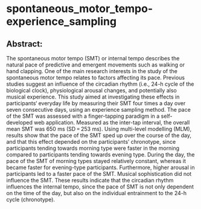 # spontaneous_motor_tempo-experience_sampling

## Abstract:
The spontaneous motor tempo (SMT) or internal tempo describes the natural pace of predictive and emergent movements such as walking or hand clapping. One of the main research interests in the study of the spontaneous motor tempo relates to factors affecting its pace. Previous studies suggest an influence of the circadian rhythm (i.e., 24-h cycle of the biological clock), physiological arousal changes, and potentially also musical experience. This study aimed at investigating these effects in participants‘ everyday life by measuring their SMT four times a day over seven consecutive days, using an experience sampling method. The pace of the SMT was assessed with a finger-tapping paradigm in a self-developed web application. Measured as the inter-tap interval, the overall mean SMT was 650 ms (SD = 253 ms). Using multi-level modelling (MLM), results show that the pace of the SMT sped up over the course of the day, and that this effect depended on the participants’ chronotype, since participants tending towards morning type were faster in the morning compared to participants tending towards evening type. During the day, the pace of the SMT of morning types stayed relatively constant, whereas it became faster for evening-type participants. Furthermore, higher arousal in participants led to a faster pace of the SMT. Musical sophistication did not influence the SMT. These results indicate that the circadian rhythm influences the internal tempo, since the pace of SMT is not only dependent on the time of the day, but also on the individual entrainment to the 24-h cycle (chronotype).